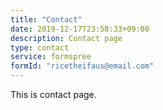 ```yaml
---
title: "Contact"
date: 2019-12-17T23:58:33+09:00
description: Contact page
type: contact
service: formspree
formId: "ricetheifaus@email.com"
---
```


This is contact page.
